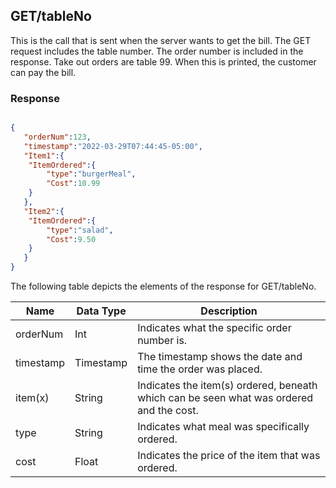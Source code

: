 ## GET/tableNo

This is the call that is sent when the server wants to get the bill. 
The GET request includes the table number. 
The order number is included in the response. 
Take out orders are table 99. When this is printed, the customer can pay the bill.

### Response

```JSON

{
   "orderNum":123,
   "timestamp":"2022-03-29T07:44:45-05:00",
   "Item1":{
  	"ItemOrdered":{
     	"type":"burgerMeal",
     	"Cost":10.99
  	}
   },
   "Item2":{
  	"ItemOrdered":{
     	"type":"salad",
     	"Cost":9.50
  	}
   }
}


```

The following table depicts the elements of the response for GET/tableNo.

| Name      	| Data Type 	| Description                                                                                      	|
|------------	|-----------	|-------------------------------------------------------------------------------------------------	|
| orderNum   	| Int  | Indicates what the specific order number is.                                                      |
| timestamp  	| Timestamp 	| The timestamp shows the date and time the order was placed.                                       |
| item(x)     | String    	| Indicates the item(s) ordered, beneath which can be seen what was ordered and the cost.           |
| type        | String      | Indicates what meal was specifically ordered.                                                     |
| cost        | Float       | Indicates the price of the item that was ordered.


